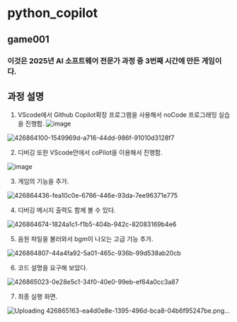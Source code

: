 # python_copilot

## game001

### 이것은 2025년 AI 소프트웨어 전문가 과정 중 3번째 시간에 만든 게임이다.

## 과정 설명

1. VScode에서 Github Copilot확장 프로그램을 사용해서 noCode 프로그래밍 실습을 진행함.
![image](https://github.com/user-attachments/assets/cc82bd9c-da0a-4c9d-869d-0cf92e650ccc)

![426864100-1549969d-a716-44dd-986f-91010d3128f7](https://github.com/user-attachments/assets/cefac929-6a20-4967-be2b-165ba638283a)

2. 디버깅 또한 VScode안에서 coPilot을 이용해서 진행함.
   
![image](https://github.com/user-attachments/assets/bb0b2429-d45e-48e2-a85f-09b8a52ef1d4)

3. 게임의 기능을 추가.

![426864436-fea10c0e-6766-446e-93da-7ee96371e775](https://github.com/user-attachments/assets/fad55ada-4e8c-49dd-8f7e-a710e40b49e2)

4. 디버깅 메시지 출력도 함께 볼 수 있다.

![426864674-1824a1c1-f1b5-404b-942c-82083169b4e6](https://github.com/user-attachments/assets/00b3048c-aa6d-4b09-883c-deb5c36a55ce)

5. 음원 파일을 불러와서 bgm이 나오는 고급 기능 추가.

![426864807-44a4fa92-5a01-465c-936b-99d538ab20cb](https://github.com/user-attachments/assets/dcf3c524-571c-4fd3-8c88-008ec1c17c4a)

6. 코드 설명을 요구해 보았다.

![426865023-0e28e5c1-34f0-40e0-99eb-ef64a0cc3a87](https://github.com/user-attachments/assets/daccabac-7fe7-452f-8cb1-cb0659dbd4aa)

7. 최종 실행 화면.

![Uploading 426865163-ea4d0e8e-1395-496d-bca8-04b6f95247be.png…]()

   
